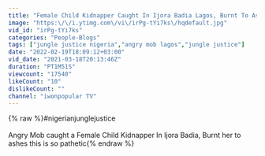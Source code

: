 ```yaml
---
title: "Female Child Kidnapper Caught In Ijora Badia Lagos, Burnt To Ashes"
image: "https:\/\/i.ytimg.com\/vi\/irPg-tYi7ks\/hqdefault.jpg"
vid_id: "irPg-tYi7ks"
categories: "People-Blogs"
tags: ["jungle justice nigeria","angry mob lagos","jungle justice"]
date: "2022-02-19T18:09:12+03:00"
vid_date: "2021-03-18T20:13:46Z"
duration: "PT1M51S"
viewcount: "17540"
likeCount: "10"
dislikeCount: ""
channel: "iwonpopular TV"
---
```

{% raw %}#nigerianjunglejustice<br /><br />Angry Mob caught a Female Child Kidnapper In Ijora Badia, Burnt her to ashes this is so pathetic{% endraw %}
